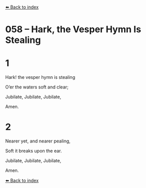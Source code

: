 [⬅️ Back to index](../README.md)

# 058 – Hark, the Vesper Hymn Is Stealing





# 1

Hark! the vesper hymn is stealing

O’er the waters soft and clear;

Jubilate, Jubilate, Jubilate,

Amen.



# 2

Nearer yet, and nearer pealing,

Soft it breaks upon the ear.

Jubilate, Jubilate, Jubilate,

Amen.

[⬅️ Back to index](../README.md)
